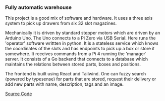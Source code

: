 ### Fully automatic warehouse
This project is a good mix of software and hardware. It uses a three axis system to pick up drawers from six 32 slot magazines.


Mechanically it is driven by standard stepper motors which are driven by an Arduino Uno. The Uno connects to a Pi Zero via USB Serial. Here runs the 'operator' software
writtten in python. It is a stateless service which knows the coordinates of the slots and has endpoints to pick up a box or store it somewhere. It receives commands 
from a Pi 4 running the 'manager' server. It consists of a Go backend that connects to a database which maintains the relations between stored parts, boxes and positions.

The frontend is built using React and Tailwind. One can fuzzy search (powered by typesense) for parts that are stored, request their delivery or add new parts with name,
description, tags and an image.

[Source Code](https://github.com/niwla23/lagersystem)
